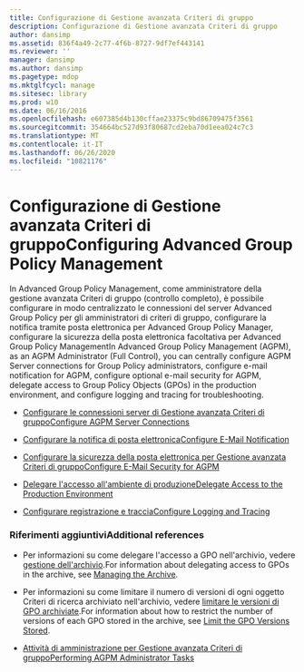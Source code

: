 ```yaml
---
title: Configurazione di Gestione avanzata Criteri di gruppo
description: Configurazione di Gestione avanzata Criteri di gruppo
author: dansimp
ms.assetid: 836f4a49-2c77-4f6b-8727-9df7ef443141
ms.reviewer: ''
manager: dansimp
ms.author: dansimp
ms.pagetype: mdop
ms.mktglfcycl: manage
ms.sitesec: library
ms.prod: w10
ms.date: 06/16/2016
ms.openlocfilehash: e607385d4b130cffae23375c9bd86709475f3561
ms.sourcegitcommit: 354664bc527d93f80687cd2eba70d1eea024c7c3
ms.translationtype: MT
ms.contentlocale: it-IT
ms.lasthandoff: 06/26/2020
ms.locfileid: "10821176"
---
```

# <span data-ttu-id="ef743-103">Configurazione di Gestione avanzata Criteri di gruppo</span><span class="sxs-lookup"><span data-stu-id="ef743-103">Configuring Advanced Group Policy Management</span></span>


<span data-ttu-id="ef743-104">In Advanced Group Policy Management, come amministratore della gestione avanzata Criteri di gruppo (controllo completo), è possibile configurare in modo centralizzato le connessioni del server Advanced Group Policy per gli amministratori di criteri di gruppo, configurare la notifica tramite posta elettronica per Advanced Group Policy Manager, configurare la sicurezza della posta elettronica facoltativa per Advanced Group Policy Management</span><span class="sxs-lookup"><span data-stu-id="ef743-104">In Advanced Group Policy Management (AGPM), as an AGPM Administrator (Full Control), you can centrally configure AGPM Server connections for Group Policy administrators, configure e-mail notification for AGPM, configure optional e-mail security for AGPM, delegate access to Group Policy Objects (GPOs) in the production environment, and configure logging and tracing for troubleshooting.</span></span>

-   [<span data-ttu-id="ef743-105">Configurare le connessioni server di Gestione avanzata Criteri di gruppo</span><span class="sxs-lookup"><span data-stu-id="ef743-105">Configure AGPM Server Connections</span></span>](configure-agpm-server-connections-agpm30ops.md)

-   [<span data-ttu-id="ef743-106">Configurare la notifica di posta elettronica</span><span class="sxs-lookup"><span data-stu-id="ef743-106">Configure E-Mail Notification</span></span>](configure-e-mail-notification-agpm30ops.md)

-   [<span data-ttu-id="ef743-107">Configurare la sicurezza della posta elettronica per Gestione avanzata Criteri di gruppo</span><span class="sxs-lookup"><span data-stu-id="ef743-107">Configure E-Mail Security for AGPM</span></span>](configure-e-mail-security-for-agpm-agpm30ops.md)

-   [<span data-ttu-id="ef743-108">Delegare l'accesso all'ambiente di produzione</span><span class="sxs-lookup"><span data-stu-id="ef743-108">Delegate Access to the Production Environment</span></span>](delegate-access-to-the-production-environment-agpm30ops.md)

-   [<span data-ttu-id="ef743-109">Configurare registrazione e traccia</span><span class="sxs-lookup"><span data-stu-id="ef743-109">Configure Logging and Tracing</span></span>](configure-logging-and-tracing-agpm30ops.md)

### <span data-ttu-id="ef743-110">Riferimenti aggiuntivi</span><span class="sxs-lookup"><span data-stu-id="ef743-110">Additional references</span></span>

-   <span data-ttu-id="ef743-111">Per informazioni su come delegare l'accesso a GPO nell'archivio, vedere [gestione dell'archivio](managing-the-archive.md).</span><span class="sxs-lookup"><span data-stu-id="ef743-111">For information about delegating access to GPOs in the archive, see [Managing the Archive](managing-the-archive.md).</span></span>

-   <span data-ttu-id="ef743-112">Per informazioni su come limitare il numero di versioni di ogni oggetto Criteri di ricerca archiviato nell'archivio, vedere [limitare le versioni di GPO archiviate](limit-the-gpo-versions-stored-agpm30ops.md).</span><span class="sxs-lookup"><span data-stu-id="ef743-112">For information about how to restrict the number of versions of each GPO stored in the archive, see [Limit the GPO Versions Stored](limit-the-gpo-versions-stored-agpm30ops.md).</span></span>

-   [<span data-ttu-id="ef743-113">Attività di amministrazione per Gestione avanzata Criteri di gruppo</span><span class="sxs-lookup"><span data-stu-id="ef743-113">Performing AGPM Administrator Tasks</span></span>](performing-agpm-administrator-tasks-agpm30ops.md)

 

 





